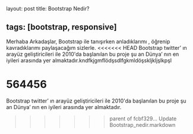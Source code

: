
layout: post
title: Bootstrap Nedir?


tags: [bootstrap, responsive]
---


Merhaba Arkadaşlar, 
Bootstrap ile tanışırken anladıklarımı , öğrenip kavradıklarımı paylaşacağım sizlerle. 
<<<<<<< HEAD
Bootstrap twitter’ ın arayüz geliştiricileri ile  2010'da başlanılan bu proje şu an Dünya’ nın en iyileri arasında yer almaktadır.kndfkjgmflödşsdlfgkmldöşskljkljşlkpşl





564456
=======
Bootstrap twitter’ ın arayüz geliştiricileri ile  2010'da başlanılan bu proje şu an Dünya’ nın en iyileri arasında yer almaktadır.
>>>>>>> parent of fcbf329... Update Bootstrap_nedir.markdown
